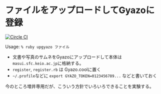 # ファイルをアップロードしてGyazoに登録

[![Circle CI](https://circleci.com/gh/masui/UpGyazo.svg?style=svg)](https://circleci.com/gh/masui/UpGyazo)

Usage: ```% ruby upgyazo ファイル```

* 文書や写真のサムネをGyazoにアップロードして本体は```masui.sfc.keio.ac.jp```に格納する。
* ```register```, ```register.rb``` は Gyazo.coolに置く
* ```~/.profile```などに ```export GYAZO_TOKEN=0123456789...``` などと書いておく

今のところ増井専用だが、こういう方針でいろいろできることを実験する。
